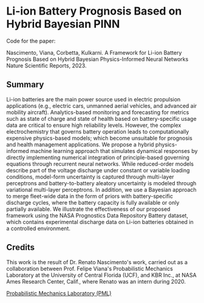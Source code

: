 # Li-ion Battery Prognosis Based on Hybrid Bayesian PINN
Code for the paper:

Nascimento, Viana, Corbetta, Kulkarni. A Framework for Li-ion Battery Prognosis Based on Hybrid Bayesian Physics-Informed Neural Networks
Nature Scientific Reports, 2023.

## Summary
Li-ion batteries are the main power source used in electric propulsion applications (e.g., electric cars, unmanned aerial vehicles, and advanced air mobility aircraft).
Analytics-based monitoring and forecasting for metrics such as state of charge and state of health based on battery-specific usage data are critical to ensure high reliability levels.
However, the complex electrochemistry that governs battery operation leads to computationally expensive physics-based models; which become unsuitable for prognosis and health management applications.
We propose a hybrid physics-informed machine learning approach that simulates dynamical responses by directly implementing numerical integration of principle-based governing equations through recurrent neural networks.
While reduced-order models describe part of the voltage discharge under constant or variable loading conditions, model-form uncertainty is captured through multi-layer perceptrons and battery-to-battery aleatory uncertainty is modeled through variational multi-layer perceptrons.
In addition, we use a Bayesian approach to merge fleet-wide data in the form of priors with battery-specific discharge cycles, where the battery capacity is fully available or only partially available.
We illustrate the effectiveness of our proposed framework using the NASA Prognostics Data Repository Battery dataset, which contains experimental discharge data on Li-ion batteries obtained in a controlled environment.

## Credits
This work is the result of Dr. Renato Nascimento's work, carried out as a collaboration between Prof. Felipe Viana's Probabilistic Mechanics Laboratory at the University of Central Florida (UCF), and KBR Inc., at NASA Ames Research Center, Calif., where Renato was an intern during 2020.

[Probabilistic Mechanics Laboratory (PML)](https://github.com/PML-UCF)









